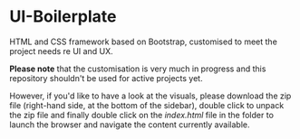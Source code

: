 # UI-Boilerplate
HTML and CSS framework based on Bootstrap, customised to meet the project needs re UI and UX.

**Please note** that the customisation is very much in progress and this repository shouldn't be used for active projects yet.

However, if you'd like to have a look at the visuals, please download the zip file (right-hand side, at the bottom of the sidebar), double click to unpack the zip file and finally double click on the _index.html_ file in the folder to launch the browser and navigate the content currently available.
